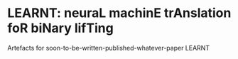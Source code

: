 # LEARNT: neuraL machinE trAnslation foR biNary lifTing
Artefacts for soon-to-be-written-published-whatever-paper LEARNT
